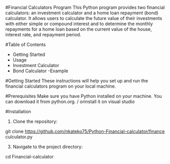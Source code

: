 #Financial Calculators Program
This Python program provides two financial calculators: an investment calculator and a home loan repayment (bond) calculator. It allows users to calculate the future value of their investments with either simple or compound interest and to determine the monthly repayments for a home loan based on the current value of the house, interest rate, and repayment period.

#Table of Contents
  - Getting Started
  - Usage
  - Investment Calculator
  - Bond Calculator
-Example

#Getting Started
These instructions will help you set up and run the financial calculators program on your local machine.

#Prerequisites
Make sure you have Python installed on your machine. You can download it from python.org. / orinstall it on visual studio

#Installation
1. Clone the repository:

git clone https://github.com/nkateko75/Python-Financial-calculator/finance culculator.py

3. Navigate to the project directory:

cd Financial-calculator
